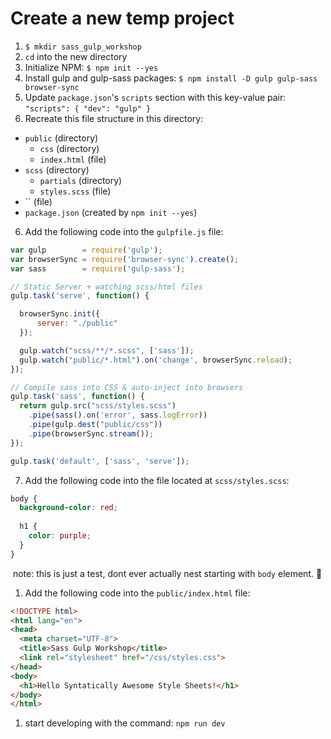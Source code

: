 # Create a new temp project
1. `$ mkdir sass_gulp_workshop`
1. `cd` into the new directory
1. Initialize NPM: `$ npm init --yes`
1. Install gulp and gulp-sass packages: `$ npm install -D gulp gulp-sass browser-sync`
1. Update `package.json`'s `scripts` section with this key-value pair: `"scripts": { "dev": "gulp" }`
1. Recreate this file structure in this directory:
  - `public` (directory)
    - `css` (directory)
    - `index.html` (file)
  - `scss` (directory)
    - `partials` (directory)
    - `styles.scss` (file)
  - `` (file)
  - `package.json` (created by `npm init --yes`)
6. Add the following code into the `gulpfile.js` file:

  ```javascript
  var gulp        = require('gulp');
  var browserSync = require('browser-sync').create();
  var sass        = require('gulp-sass');

  // Static Server + watching scss/html files
  gulp.task('serve', function() {
  
    browserSync.init({
        server: "./public"
    });
  
    gulp.watch("scss/**/*.scss", ['sass']);
    gulp.watch("public/*.html").on('change', browserSync.reload);
  });

  // Compile sass into CSS & auto-inject into browsers
  gulp.task('sass', function() {
    return gulp.src("scss/styles.scss")
      .pipe(sass().on('error', sass.logError))
      .pipe(gulp.dest("public/css"))
      .pipe(browserSync.stream());
  });
  
  gulp.task('default', ['sass', 'serve']);
  ```
7. Add the following code into the file located at `scss/styles.scss`:
  ```css
  body {
    background-color: red;
    
    h1 {
      color: purple;
    }
  }
  ```
  
  note: this is just a test, dont ever actually nest starting with `body` element. 😬
1. Add the following code into the `public/index.html` file:

  ```html
  <!DOCTYPE html>
  <html lang="en">
  <head>
    <meta charset="UTF-8">
    <title>Sass Gulp Workshop</title>
    <link rel="stylesheet" href="/css/styles.css">
  </head>
  <body>
    <h1>Hello Syntatically Awesome Style Sheets!</h1>
  </body>
  </html>
  ```

1. start developing with the command: `npm run dev`